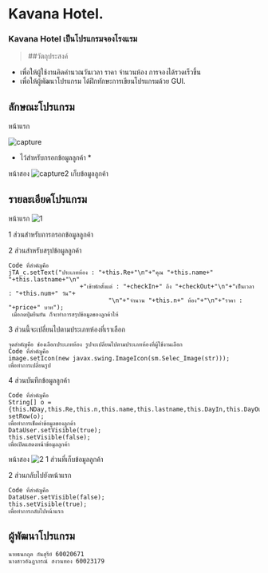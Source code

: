 # Kavana Hotel.
### Kavana Hotel  เป็นโปรแกรมจองโรงแรม

> ##วัตถุประสงค์ 
- เพื่อให้ผู้ใช้งานคิดคำนวณวันเวลา ราคา จำนวนห้อง การจองได้รวดเร็วขึ้น
- เพื่อให้ผู้พัฒนาโปรแกรม ได้ฝึกทักษะการเขียนโปรแกรมด้วย GUI.
> 

## ลักษณะโปรแกรม

หน้าแรก


![capture](https://user-images.githubusercontent.com/45454455/49234150-1866e380-f42a-11e8-8e4c-931181e62b22.PNG)
* ไว้สำหรับกรอกข้อมูลลูกค้า *

หน้าสอง
![capture2](https://user-images.githubusercontent.com/45454455/49234662-105b7380-f42b-11e8-975a-4cdcbbba95b7.PNG)
เก็บข้อมูลลูกค้า 

## รายละเอียดโปรแกรม


หน้าแรก
![1](https://user-images.githubusercontent.com/45454455/49235389-9c21cf80-f42c-11e8-9617-13a9dd15394e.jpg)

1 ส่วนสำหรับการกรอกข้อมูลลูกค้า


2 ส่วนสำหรับสรุปข้อมูลลูกค้า
```
Code ที่สำคัญคือ
jTA_c.setText("ประเภทห้อง : "+this.Re+"\n"+"คุณ "+this.name+" "+this.lastname+"\n"
                    +"เข้าพักตั้งแต่ : "+checkIn+" ถึง "+checkOut+"\n"+"เป็นเวลา : "+this.num+" วัน"+
                            "\n"+"จำนวน "+this.n+" ห้อง"+"\n"+"ราคา : "+price+" บาท");
 เมื่อกดปุ่มยืนยัน ก็จะทำการสรุปข้อมูลของลูกค้าให้
```
3 ส่วนนี้จะเปลี่ยนไปตามประเภทห้องที่เราเลือก
```
จุดสำคัญคือ ช่องเลือกประเภทห้อง รูปจะเปลี่ยนไปตามประเภทห้องที่ผู้ใช้งานเลือก
Code ที่สำคัญคือ
image.setIcon(new javax.swing.ImageIcon(sm.Selec_Image(str)));
เพื่อทำการเปลี่ยนรูป
```
4 ส่วนบันทึกข้อมูลลูกค้า
```
Code ที่สำคัญคือ
String[] o = {this.NDay,this.Re,this.n,this.name,this.lastname,this.DayIn,this.DayOut,this.num,this.price};
setRow(o);
เพื่อทำการเช็ดค่าข้อมูลของลูกค้า
DataUser.setVisible(true);
this.setVisible(false);
เพื่อเปิดแสดงหน้าข้อมูลลูกค้า
```
หน้าสอง
![2](https://user-images.githubusercontent.com/45454455/49236362-82818780-f42e-11e8-8666-ab21cb38d96b.jpg)
1 ส่วนที่เก็บข้อมูลลูกค้า


2 ส่วนกลับไปยังหน้าแรก
```
Code ที่สำคัญคือ
DataUser.setVisible(false);
this.setVisible(true);
เพื่อทำการกลับไปหน้าแรก
```

## ผู้พัฒนาโปรแกรม 
```
นายธนกฤต กันสุรีย์ 60020671
นางสาวอัฉฎาภรณ์ สงวนทอง 60023179
```
